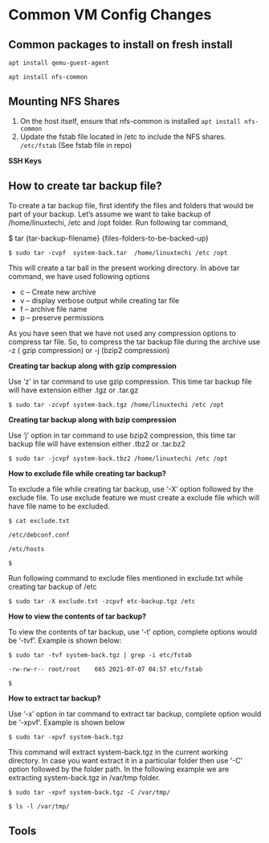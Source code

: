 # Common VM Config Changes #
## Common packages to install on fresh install
`apt install qemu-guest-agent`

`apt install nfs-common`
## Mounting NFS Shares

1. On the host itself, ensure that nfs-common is installed `apt install nfs-common`
2. Update the fstab file located in /etc to include the NFS shares.  `/etc/fstab`  (See fstab file in repo)

**SSH Keys**

## How to create tar backup file?

To create a tar backup file, first identify the files and folders that would be part of your backup. Let’s assume we want to take backup of /home/linuxtechi, /etc and /opt folder. Run following tar command,

$ tar <options>  {tar-backup-filename}  {files-folders-to-be-backed-up}

`$ sudo tar -cvpf  system-back.tar  /home/linuxtechi /etc /opt`

This will create a tar ball in the present working directory. In above tar command, we have used following options

* c – Create new archive
* v – display verbose output while creating tar file
* f – archive file name
* p – preserve permissions

As you have seen that we have not used any compression options to compress tar file. So, to compress the tar backup file during the archive use -z ( gzip compression) or -j (bzip2 compression)

**Creating tar backup along with gzip compression**

Use ‘z’ in tar command to use gzip compression. This time tar backup file will have extension either .tgz or .tar.gz

`$ sudo tar -zcvpf system-back.tgz /home/linuxtechi /etc /opt`

**Creating tar backup along with bzip compression**

Use ‘j’ option in tar command to use bzip2 compression, this time tar backup file will have extension either .tbz2 or .tar.bz2

`$ sudo tar -jcvpf system-back.tbz2 /home/linuxtechi /etc /opt`

**How to exclude file while creating tar backup?**

To exclude a file while creating tar backup, use ‘-X’ option followed by the exclude file. To use exclude feature we must create a exclude file which will have file name to be excluded.

`$ cat exclude.txt`

`/etc/debconf.conf`

`/etc/hosts`

`$ `

Run following command to exclude files mentioned in exclude.txt while creating tar backup of /etc


`$ sudo tar -X exclude.txt -zcpvf etc-backup.tgz /etc`

**How to view the contents of tar backup?**

To view the contents of tar backup, use ‘-t’ option, complete options would be ‘-tvf’. Example is shown below:

`$ sudo tar -tvf system-back.tgz | grep -i etc/fstab`

`-rw-rw-r-- root/root    665 2021-07-07 04:57 etc/fstab`

`$`

**How to extract tar backup?**

Use ‘-x’ option in tar command to extract tar backup, complete option would be ‘-xpvf’. Example is shown below

`$ sudo tar -xpvf system-back.tgz`

This command will extract system-back.tgz in the current working directory. In case you want extract it in a particular folder then use ‘-C’ option followed by the folder path. In the following example we are extracting system-back.tgz in /var/tmp folder.

`$ sudo tar -xpvf system-back.tgz -C /var/tmp/`

`$ ls -l /var/tmp/`

## Tools

